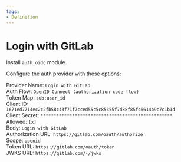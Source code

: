 ```yaml
---
tags:
- Definition
---
```

# Login with GitLab

Install `auth_oidc` module.

Configure the auth provider with these options:

Provider Name: `Login with GitLab`  
Auth Flow: `OpenID Connect (authorization code flow)`  
Token Map: `sub:user_id`  
Client ID: `1671ed7714ec2c2fb58c43f71f7cced55c5c85355f7d88f85fc6614b9c7c1b1d`  
Client Secret: `**************************************************`  
Allowed: `[x]`  
Body: `Login with GitLab`  
Authorization URL: `https://gitlab.com/oauth/authorize`  
Scope: `openid`  
Token URL: `https://gitlab.com/oauth/token`  
JWKS URL: `https://gitlab.com/-/jwks`
